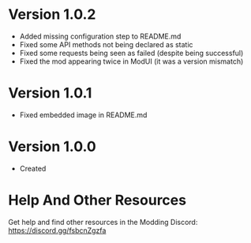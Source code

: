 # Version 1.0.2
- Added missing configuration step to README.md
- Fixed some API methods not being declared as static
- Fixed some requests being seen as failed (despite being successful)
- Fixed the mod appearing twice in ModUI (it was a version mismatch)

# Version 1.0.1
- Fixed embedded image in README.md

# Version 1.0.0
- Created

# Help And Other Resources
Get help and find other resources in the Modding Discord:
https://discord.gg/fsbcnZgzfa
